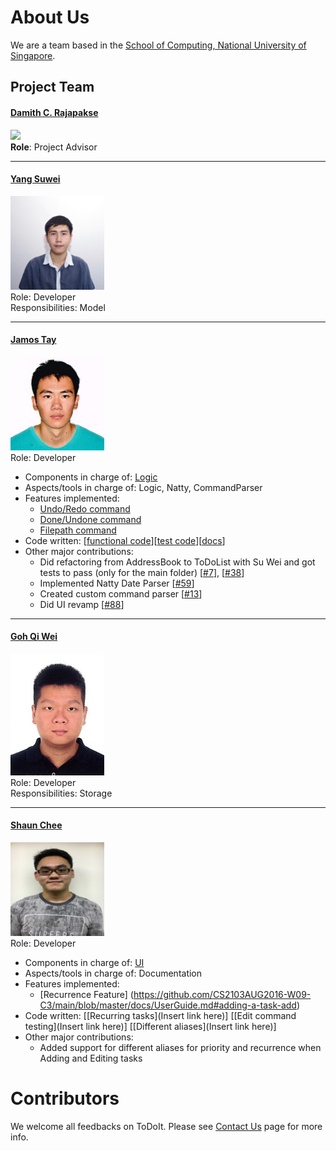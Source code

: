 # About Us

We are a team based in the [School of Computing, National University of Singapore](http://www.comp.nus.edu.sg).

## Project Team

#### [Damith C. Rajapakse](http://www.comp.nus.edu.sg/~damithch) <br>
<img src="images/DamithRajapakse.jpg" width="150"><br>
**Role**: Project Advisor

-----

#### [Yang Suwei](https://github.com/swxsw)
<img src="images/YangSuwei.jpg" width="150"><br>
Role: Developer <br>
Responsibilities: Model

-----

#### [Jamos Tay](https://github.com/jamos-tay) 
<img src="images/JamosTay.png" width="150"><br>
Role: Developer <br>
* Components in charge of: [Logic](https://github.com/CS2103AUG2016-W09-C3/main/tree/master/src/main/java/seedu/address/logic)
* Aspects/tools in charge of: Logic, Natty, CommandParser
* Features implemented:
   * [Undo/Redo command](https://github.com/CS2103AUG2016-W09-C3/main/blob/master/docs/UserGuide.md#undo-a-command--undo)
   * [Done/Undone command](https://github.com/CS2103AUG2016-W09-C3/main/blob/master/docs/UserGuide.md#mark-a-task-as-done--done)
   * [Filepath command](https://github.com/CS2103AUG2016-W09-C3/main/blob/master/docs/UserGuide.md#changing-filepath--filepath)
* Code written: [[functional code](https://github.com/CS2103AUG2016-W09-C3/main/blob/master/collated/maind/A0140155U.md)][[test code](https://github.com/CS2103AUG2016-W09-C3/main/blob/master/collated/test/A0140155U.md)][[docs](https://github.com/CS2103AUG2016-W09-C3/main/blob/master/collated/docs/A0140155U.md)]
* Other major contributions:
  * Did refactoring from AddressBook to ToDoList with Su Wei and got tests to pass (only for the main folder) [[#7](https://github.com/CS2103AUG2016-W09-C3/main/pull/7)], [[#38](https://github.com/CS2103AUG2016-W09-C3/main/pull/38)]
  * Implemented Natty Date Parser [[#59](https://github.com/CS2103AUG2016-W09-C3/main/pull/59)]
  * Created custom command parser [[#13](https://github.com/CS2103AUG2016-W09-C3/main/pull/13)]
  * Did UI revamp [[#88](https://github.com/CS2103AUG2016-W09-C3/main/pull/88)]
  
-----

#### [Goh Qi Wei](https://github.com/qiwei24)
<img src="images/GohQiWei.jpg" width="150"><br>
Role: Developer <br>
Responsibilities: Storage

-----

#### [Shaun Chee](https://github.com/ShaunChee) 
<img src="images/ShaunChee.JPG" width="150"><br>
 Role: Developer <br>
* Components in charge of: [UI](https://github.com/CS2103AUG2016-W09-C3/main/tree/master/src/main/java/seedu/address/ui)
* Aspects/tools in charge of: Documentation
* Features implemented:
   * [Recurrence Feature] (https://github.com/CS2103AUG2016-W09-C3/main/blob/master/docs/UserGuide.md#adding-a-task-add)
* Code written: [[Recurring tasks](Insert link here)] [[Edit command testing](Insert link here)] [[Different aliases](Insert link here)]
* Other major contributions:
  * Added support for different aliases for priority and recurrence when Adding and Editing tasks

# Contributors

We welcome all feedbacks on ToDoIt. Please see [Contact Us](ContactUs.md) page for more info.